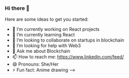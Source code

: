 ### Hi there 👋

Here are some ideas to get you started:

- 🔭 I’m currently working on React projects
- 🌱 I’m currently learning React 
- 👯 I’m looking to collaborate on startups in blockchain
- 🤔 I’m looking for help with Web3
- 💬 Ask me about Blockchain
- 📫 How to reach me: https://www.linkedin.com/feed/
- 😄 Pronouns: She/Her
- ⚡ Fun fact: Anime drawing
-->

